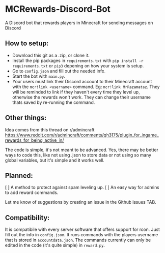 # MCRewards-Discord-Bot
A Discord bot that rewards players in Minecraft for sending messages on Discord


## How to setup:
* Download this git as a .zip, or clone it.
* Install the pip packages in `requirements.txt` with `pip install -r requirements.txt` or `pip3` depening on how your system is setup.
* Go to `config.json` and fill out the needed info.
* Start the bot with `main.py`.
* Your users must link their Discord account to their Minecraft account with the `mcr!link <username>` command. Eg: `mcr!link MrRazamataz`. They will be reminded to link if they haven't every time they level up, otherwise the rewards won't work. They can change their username thats saved by re-running the command.

## Other things:
Idea comes from this thread on r/admincraft https://www.reddit.com/r/admincraft/comments/qh3175/plugin_for_ingame_rewards_for_being_active_in/

The code is simple, it's not meant to be advanced. Yes, there may be better ways to code this, like not using .json to store data or not using so many global variables, but it's simple and it works well.

## Planned:
[ ] A method to protect against spam leveling up.
[ ] An easy way for admins to add reward commands.

Let me know of suggestions by creating an issue in the Github issues TAB.

## Compatibility: 
It is compatibile with every server software that offers support for rcon. Just fill out the info in `config.json`. It runs commands with the players username that is stored in `accountdata.json`. The commands currently can only be edited in the code (it's quite simple) in `reward.py`.